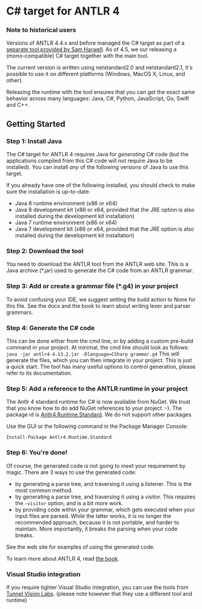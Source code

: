 # C# target for ANTLR 4

### Note to historical users

Versions of ANTLR 4.4.x and before managed the C#
target as part of a [separate tool provided by Sam Harwell](https://github.com/tunnelvisionlabs/antlr4cs/releases/tag/v4.6.6).
As of 4.5, we our releasing a (mono-compatible) C# target together
with the main tool.

The current version is written using netstandard2.0 and netstandard2.1, it's possible
to use it on different platforms (Windows, MacOS X, Linux, and other).

Releasing the runtime with the tool ensures that you can get the exact same behavior across many languages: Java, C#, Python, JavaScript, Go, Swift and C++.

## Getting Started

### Step 1: Install Java

The C# target for ANTLR 4 requires Java for *generating* C# code (but the applications compiled from this C# code will not require Java to be installed).
You can install *any* of the following versions of Java to use this target.

If you already have one of the following installed, you should check to make sure the installation is up-to-date.

* Java 8 runtime environment (x86 or x64)
* Java 8 development kit (x86 or x64, provided that the JRE option is also installed during the development kit installation)
* Java 7 runtime environment (x86 or x64)
* Java 7 development kit (x86 or x64, provided that the JRE option is also installed during the development kit installation)

### Step 2: Download the tool

You need to download the ANTLR tool from the ANTLR web site.
This is a Java archive (*.jar) used to generate the C# code from an ANTLR grammar.


### Step 3: Add or create a grammar file (*.g4) in your project

To avoid confusing your IDE, we suggest setting the build action to None for this file.
See the docs and the book to learn about writing lexer and parser grammars.


### Step 4: Generate the C# code

This can be done either from the cmd line, or by adding a custom pre-build command in your project.
At minimal, the cmd line should look as follows: ``java -jar antlr4-4.13.2.jar -Dlanguage=CSharp grammar.g4``
This will generate the files, which you can then integrate in your project.
This is just a quick start. The tool has many useful options to control generation, please refer to its documentation.

### Step 5: Add a reference to the ANTLR runtime in your project

The Antlr 4 standard runtime for C# is now available from NuGet.
We trust that you know how to do add NuGet references to your project :-).
The package id is [Antlr4.Runtime.Standard](https://www.nuget.org/packages/Antlr4.Runtime.Standard/). We do not support other packages.

Use the GUI or the following command in the Package Manager Console:

```
Install-Package Antlr4.Runtime.Standard
```

### Step 6: You're done!

Of course, the generated code is not going to meet your requirement by magic.
There are 3 ways to use the generated code:
 - by generating a parse tree, and traversing it using a listener. This is the most common method.
 - by generating a parse tree, and traversing it using a visitor. This requires the `-visitor` option, and is a bit more work.
 - by providing code within your grammar, which gets executed when your input files are parsed.
While the latter works, it is no longer the recommended approach, because it is not portable, and harder to maintain. More importantly, it breaks the parsing when your code breaks.

See the web site for examples of using the generated code.

To learn more about ANTLR 4, read [the book](http://a.co/2n4rJlb).

### Visual Studio integration

If you require tighter Visual Studio integration, you can use the tools from [Tunnel Vision Labs](http://tunnelvisionlabs.com/).
(please note however that they use a different tool and runtime)

